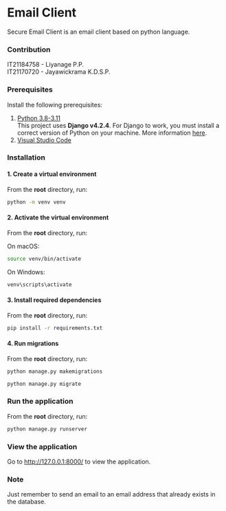 # Email Client

Secure Email Client is an email client based on python language.



### Contribution

IT21184758 - Liyanage P.P.\
IT21170720 - Jayawickrama K.D.S.P.


### Prerequisites

Install the following prerequisites:

1. [Python 3.8-3.11](https://www.python.org/downloads/)
<br> This project uses **Django v4.2.4**. For Django to work, you must install a correct version of Python on your machine. More information [here](https://django.readthedocs.io/en/stable/faq/install.html).
2. [Visual Studio Code](https://code.visualstudio.com/download)


### Installation

#### 1. Create a virtual environment

From the **root** directory, run:

```bash
python -m venv venv
```

#### 2. Activate the virtual environment

From the **root** directory, run:

On macOS:

```bash
source venv/bin/activate
```

On Windows:

```bash
venv\scripts\activate
```

#### 3. Install required dependencies

From the **root** directory, run:

```bash
pip install -r requirements.txt
```

#### 4. Run migrations

From the **root** directory, run:

```bash
python manage.py makemigrations
```
```bash
python manage.py migrate
```


### Run the application

From the **root** directory, run:

```bash
python manage.py runserver
```


### View the application

Go to http://127.0.0.1:8000/ to view the application.


### Note

Just remember to send an email to an email address that already exists in the database.
